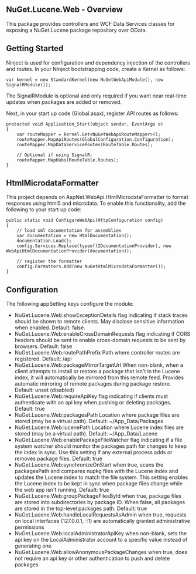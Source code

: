 ## NuGet.Lucene.Web - Overview

This package provides controllers and WCF Data Services
classes for exposing a NuGet.Lucene package repository
over OData.

## Getting Started

Ninject is used for configuration and dependency injection
of the controllers and routes. In your Ninject bootstrapping
code, create a Kernel as follows:

    var kernel = new StandardKernel(new NuGetWebApiModule(), new SignalRModule());

The SignalRModule is optional and only required if you want
near real-time updates when packages are added or removed.

Next, in your start up code (Global.asax), register API routes
as follows:

    protected void Application_Start(object sender, EventArgs e)
    {
        var routeMapper = kernel.Get<NuGetWebApiRouteMapper>();
        routeMapper.MapApiRoutes(GlobalConfiguration.Configuration);
        routeMapper.MapDataServiceRoutes(RouteTable.Routes);

        // Optional if using SignalR:
        routeMapper.MapHubs(RouteTable.Routes);
    }

## HtmlMicrodataFormatter

This project depends on AspNet.WebApi.HtmlMicrodataFormatter to format responses
using html5 and microdata. To enable this functionality, add the following
to your start up code:

    public static void ConfigureWebApi(HttpConfiguration config)
	{
	    // load xml documentation for assemblies
        var documentation = new HtmlDocumentation();
        documentation.Load();
        config.Services.Replace(typeof(IDocumentationProvider), new WebApiHtmlDocumentationProvider(documentation));

		// register the formatter
        config.Formatters.Add(new NuGetHtmlMicrodataFormatter());
    }


## Configuration

The following appSetting keys configure the module:

* NuGet.Lucene.Web:showExceptionDetails flag indicating if stack traces should be shown to remote clients. May disclose sensitive
information when enabled. Default: false.
* NuGet.Lucene.Web:enableCrossDomainRequests flag indicating if CORS headers should be sent to enable cross-domain requests to be sent by browsers. Default: false
* NuGet.Lucene.Web:routePathPrefix Path where controller routes are registered. Default: /api
* NuGet.Lucene.Web:packageMirrorTargetUrl When non-blank, when a client attempts to install or restore a package that isn't in the Lucene index, it will automatically be mirrored from this remote feed. Provides automatic mirroring of remote packages during package restore. Default: unset (disabled)
* NuGet.Lucene.Web:requireApiKey flag indicating if clients must authenticate with an api key when pushing or deleting packages. Default: true
* NuGet.Lucene.Web:packagesPath Location where package files are stored (may be a virtual path). Default: ~/App_Data/Packages
* NuGet.Lucene.Web:lucenePath Location where Lucene index files are stored (may be a virtual path). Default: ~/App_Data/Lucene
* NuGet.Lucene.Web:enablePackageFileWatcher flag indicating if a file system watcher should monitor the packages path for changes to keep the index in sync. Use this setting if any external process adds or removes package files. Default: true
* NuGet.Lucene.Web:synchronizeOnStart when true, scans the packagesPath and compares nupkg files with the Lucene index and updates the Lucene index to match the file system. This setting enables the Lucene index to be kept in sync when package files change while the web app isn't running. Default: true
* NuGet.Lucene.Web:groupPackageFilesById when true, package files are stored into subdirectories by package ID. When false, all packages are stored in the top-level packages path. Default: true
* NuGet.Lucene.Web:handleLocalRequestsAsAdmin when true, requests on local interfaces (127.0.0.1, ::1) are automatically granted administrative permissions
* NuGet.Lucene.Web:localAdministratorApiKey when non-blank, sets the api key on the LocalAdministrator account to a specific value instead of generating one
* NuGet.Lucene.Web:allowAnonymousPackageChanges when true, does not require an api key or other authentication to push and delete packages
